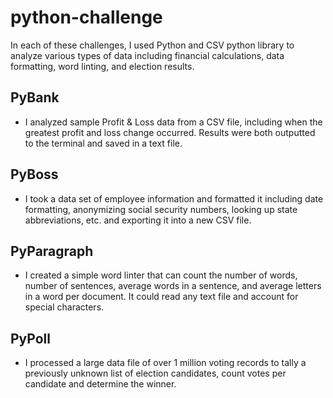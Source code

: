 # python-challenge
In each of these challenges, I used Python and CSV python library to analyze various types of data including financial calculations, data formatting, word linting, and election results.

## PyBank
- I analyzed sample Profit & Loss data from a CSV file, including when the greatest profit and loss change occurred. Results were both outputted to the terminal and saved in a text file.

## PyBoss
- I took a data set of employee information and formatted it including date formatting, anonymizing social security numbers, looking up state abbreviations, etc. and exporting it into a new CSV file.

## PyParagraph
- I created a simple word linter that can count the number of words, number of sentences, average words in a sentence, and average letters in a word per document. It could read any text file and account for special characters. 

## PyPoll
- I processed a large data file of over 1 million voting records to tally a previously unknown list of election candidates, count votes per candidate and determine the winner.